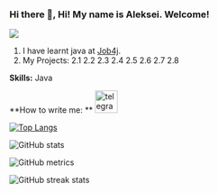 ### Hi there 👋, Hi! My name is Aleksei. Welcome!
![](https://github.com/aleksLiss)

1. I have learnt java at [Job4j](https://job4j.ru).
2. My Projects:
  2.1
  2.2
  2.3
  2.4
  2.5
  2.6
  2.7
  2.8
  

**Skills:** Java

**How to write me:
**
 [<img src='https://cdn.jsdelivr.net/npm/simple-icons@3.0.1/icons/telegram.svg' alt='telegram' height='40'>](https://t.me/lex_usys)  

[![Top Langs](https://github-readme-stats.vercel.app/api/top-langs/?username=aleksLiss)](https://github.com/anuraghazra/github-readme-stats)

![GitHub stats](https://github-readme-stats.vercel.app/api?username=aleksLiss&show_icons=true)  

![GitHub metrics](https://metrics.lecoq.io/aleksLiss)  

![GitHub streak stats](https://streak-stats.demolab.com/?user=aleksLiss)  

